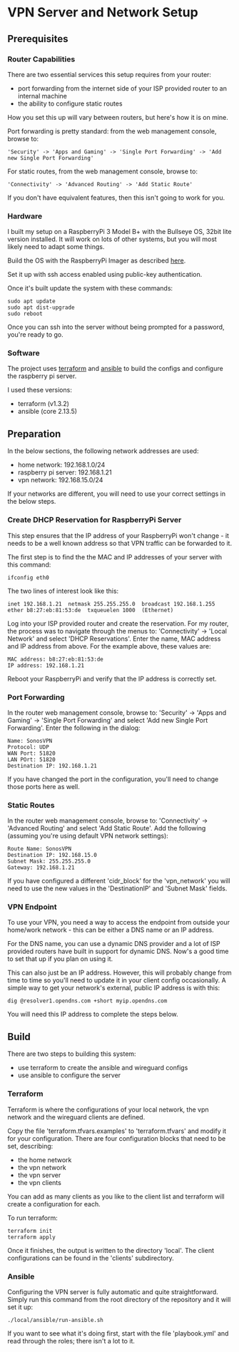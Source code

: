 # VPN Server and Network Setup

## Prerequisites

### Router Capabilities

There are two essential services this setup requires from your router:

* port forwarding from the internet side of your ISP provided router to an internal machine
* the ability to configure static routes

How you set this up will vary between routers, but here's how it is on mine.

Port forwarding is pretty standard: from the web management console, browse to:

    'Security' -> 'Apps and Gaming' -> 'Single Port Forwarding' -> 'Add new Single Port Forwarding'

For static routes, from the web management console, browse to:

    'Connectivity' -> 'Advanced Routing' -> 'Add Static Route'

If you don't have equivalent features, then this isn't going to work for you.

### Hardware

I built my setup on a RaspberryPi 3 Model B+ with the Bullseye OS, 32bit lite version installed.
It will work on lots of other systems, but you will most likely need to adapt some things.

Build the OS with the RaspberryPi Imager as described [here](https://www.raspberrypi.com/software/).

Set it up with ssh access enabled using public-key authentication.

Once it's built update the system with these commands:

    sudo apt update
    sudo apt dist-upgrade
    sudo reboot

Once you can ssh into the server without being prompted for a password, you're ready to go.

### Software

The project uses [terraform](https://www.terraform.io/) and [ansible](https://www.ansible.com/) to 
build the configs and configure the raspberry pi server. 

I used these versions:

* terraform (v1.3.2)
* ansible (core 2.13.5)

## Preparation

In the below sections, the following network addresses are used:

* home network: 192.168.1.0/24
* raspberry pi server: 192.168.1.21
* vpn network: 192.168.15.0/24

If your networks are different, you will need to use your correct settings in the below steps.

### Create DHCP Reservation for RaspberryPi Server

This step ensures that the IP address of your RaspberryPi won't change - it needs to be a well known 
address so that VPN traffic can be forwarded to it.

The first step is to find the the MAC and IP addresses of your server with this command:

    ifconfig eth0

The two lines of interest look like this:

    inet 192.168.1.21  netmask 255.255.255.0  broadcast 192.168.1.255
    ether b8:27:eb:81:53:de  txqueuelen 1000  (Ethernet)

Log into your ISP provided router and create the reservation. For my router, the process was to navigate 
through the menus to: 'Connectivity' -> 'Local Network' and select 'DHCP Reservations'. 
Enter the name, MAC address and IP address from above. For the example above, these values are:

    MAC address: b8:27:eb:81:53:de
    IP address: 192.168.1.21

Reboot your RaspberryPi and verify that the IP address is correctly set.

### Port Forwarding

In the router web management console, browse to: 'Security' -> 'Apps and Gaming' -> 'Single Port Forwarding'
and select 'Add new Single Port Forwarding'. Enter the following in the dialog:

    Name: SonosVPN
    Protocol: UDP
    WAN Port: 51820
    LAN POrt: 51820
    Destination IP: 192.168.1.21

If you have changed the port in the configuration, you'll need to change those ports here as well.

### Static Routes

In the router web management console, browse to: 'Connectivity' -> 'Advanced Routing' and select 'Add Static Route'. 
Add the following (assuming you're using default VPN network settings):

    Route Name: SonosVPN
    Destination IP: 192.168.15.0
    Subnet Mask: 255.255.255.0
    Gateway: 192.168.1.21

If you have configured a different 'cidr_block' for the 'vpn_network' you will need to use the new values 
in the 'DestinationIP' and 'Subnet Mask' fields.

### VPN Endpoint

To use your VPN, you need a way to access the endpoint from outside your home/work network - this can 
be either a DNS name or an IP address.

For the DNS name, you can use a dynamic DNS provider and a lot of ISP provided routers have built in support
for dynamic DNS. Now's a good time to set that up if you plan on using it.

This can also just be an IP address. However, this will probably change from time to time so you'll need 
to update it in your client config occasionally. A simple way to get your network's external, public IP address is 
with this:

    dig @resolver1.opendns.com +short myip.opendns.com

You will need this IP address to complete the steps below.

## Build

There are two steps to building this system:

* use terraform to create the ansible and wireguard configs
* use ansible to configure the server

### Terraform

Terraform is where the configurations of your local network, the vpn network and the wireguard clients
are defined.

Copy the file 'terraform.tfvars.examples' to 'terraform.tfvars' and modify it for your configuration. There
are four configuration blocks that need to be set, describing:

* the home network
* the vpn network
* the vpn server
* the vpn clients

You can add as many clients as you like to the client list and terraform will create a configuration
for each.

To run terraform:

    terraform init
    terraform apply

Once it finishes, the output is written to the directory 'local'. The client configurations can be found
in the 'clients' subdirectory.

### Ansible

Configuring the VPN server is fully automatic and quite straightforward. Simply run this command from
the root directory of the repository and it will set it up:

    ./local/ansible/run-ansible.sh

If you want to see what it's doing first, start with the file 'playbook.yml' and read through the roles;
there isn't a lot to it.
